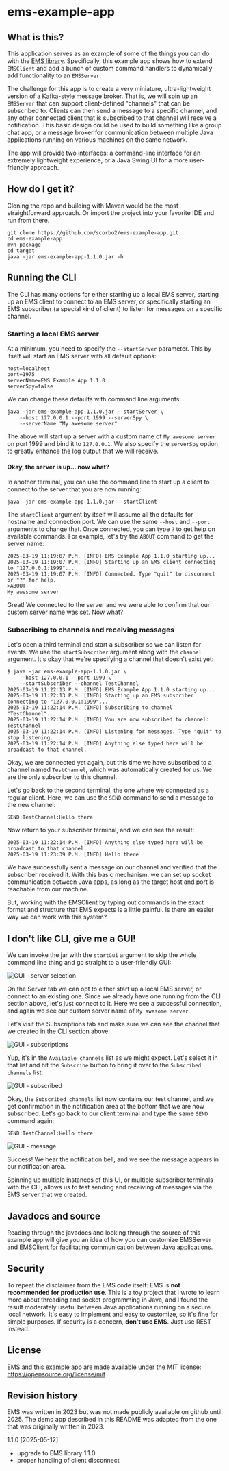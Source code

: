 # ems-example-app

## What is this?

This application serves as an example of some of the things you can do with the 
[EMS library](https://github.com/scorbo2/ems). Specifically, this example app
shows how to extend `EMSClient` and add a bunch of custom command handlers to
dynamically add functionality to an `EMSServer`.

The challenge for this app is to create a very miniature, ultra-lightweight
version of a Kafka-style message broker. That is, we will spin up an `EMSServer`
that can support client-defined "channels" that can be subscribed to.
Clients can then send a message to a specific channel, and any other connected
client that is subscribed to that channel will receive a notification. This
basic design could be used to build something like a group chat app, or
a message broker for communication between multiple Java applications running
on various machines on the same network.

The app will provide two interfaces: a command-line interface for an extremely
lightweight experience, or a Java Swing UI for a more user-friendly approach.

## How do I get it?

Cloning the repo and building with Maven would be the most straightforward approach.
Or import the project into your favorite IDE and run from there.

```shell
git clone https://github.com/scorbo2/ems-example-app.git
cd ems-example-app
mvn package
cd target
java -jar ems-example-app-1.1.0.jar -h
```

## Running the CLI

The CLI has many options for either starting up a local EMS server, starting up
an EMS client to connect to an EMS server, or specifically starting an 
EMS subscriber (a special kind of client) to listen for messages on a specific
channel. 

### Starting a local EMS server

At a minimum, you need to specify the `--startServer` parameter. This by itself
will start an EMS server with all default options:

```shell
host=localhost
port=1975
serverName=EMS Example App 1.1.0
serverSpy=false
```

We can change these defaults with command line arguments:

```shell
java -jar ems-example-app-1.1.0.jar --startServer \
    --host 127.0.0.1 --port 1999 --serverSpy \
    --serverName "My awesome server"
```

The above will start up a server with a custom name of `My awesome server` on
port 1999 and bind it to `127.0.0.1`. We also specify the `serverSpy` option
to greatly enhance the log output that we will receive.

#### Okay, the server is up... now what?

In another terminal, you can use the command line to start up a client to connect
to the server that you are now running:

```shell
java -jar ems-example-app-1.1.0.jar --startClient
```

The `startClient` argument by itself will assume all the defaults for hostname 
and connection port. We can use the same `--host` and `--port` arguments to
change that. Once connected, you can type `?` to get help on available commands.
For example, let's try the `ABOUT` command to get the server name:

```shell
2025-03-19 11:19:07 P.M. [INFO] EMS Example App 1.1.0 starting up...
2025-03-19 11:19:07 P.M. [INFO] Starting up an EMS client connecting to "127.0.0.1:1999"...
2025-03-19 11:19:07 P.M. [INFO] Connected. Type "quit" to disconnect or "?" for help.
>ABOUT
My awesome server
```

Great! We connected to the server and we were able to confirm that our custom
server name was set. Now what?

### Subscribing to channels and receiving messages

Let's open a third terminal and start a subscriber so we can listen for events.
We use the `startSubscriber` argument along with the `channel` argument.
It's okay that we're specifying a channel that doesn't exist yet:

```shell
$ java -jar ems-example-app-1.1.0.jar \
    --host 127.0.0.1 --port 1999 \
    --startSubscriber --channel TestChannel
2025-03-19 11:22:13 P.M. [INFO] EMS Example App 1.1.0 starting up...
2025-03-19 11:22:13 P.M. [INFO] Starting up an EMS subscriber connecting to "127.0.0.1:1999"...
2025-03-19 11:22:14 P.M. [INFO] Subscribing to channel "TestChannel"... 
2025-03-19 11:22:14 P.M. [INFO] You are now subscribed to channel: TestChannel
2025-03-19 11:22:14 P.M. [INFO] Listening for messages. Type "quit" to stop listening.
2025-03-19 11:22:14 P.M. [INFO] Anything else typed here will be broadcast to that channel.
```

Okay, we are connected yet again, but this time we have subscribed to a
channel named `TestChannel`, which was automatically created for us. We are the
only subscriber to this channel.

Let's go back to the second terminal, the one where we connected as a regular
client. Here, we can use the `SEND` command to send a message to the new channel:

```shell
SEND:TestChannel:Hello there
```

Now return to your subscriber terminal, and we can see the result:

```shell
2025-03-19 11:22:14 P.M. [INFO] Anything else typed here will be broadcast to that channel.
2025-03-19 11:23:39 P.M. [INFO] Hello there
```

We have successfully sent a message on our channel and verified that the subscriber
received it. With this basic mechanism, we can set up socket communication between Java
apps, as long as the target host and port is reachable from our machine.

But, working with the EMSClient by typing out commands in the exact format and
structure that EMS expects is a little painful. Is there an easier way we
can work with this system?

## I don't like CLI, give me a GUI!

We can invoke the jar with the `startGui` argument to skip the whole command line
thing and go straight to a user-friendly GUI:

![GUI - server selection](screenshots/gui_server_selection1.jpg "Server selection")

On the Server tab we can opt to either start up a local EMS server, or connect
to an existing one. Since we already have one running from the CLI section
above, let's just connect to it. Here we see a successful connection, and
again we see our custom server name of `My awesome server`.

Let's visit the Subscriptions tab and make sure we can see the channel
that we created in the CLI section above:

![GUI - subscriptions](screenshots/gui_subscription_pane1.jpg "Subscriptions view")

Yup, it's in the `Available channels` list as we might expect. Let's select
it in that list and hit the `Subscribe` button to bring it over to the
`Subscribed channels` list:

![GUI - subscribed](screenshots/gui_subscription_pane2.jpg "Subscribed")

Okay, the `Subscribed channels` list now contains our test channel, and we get confirmation
in the notification area at the bottom that we are now subscribed. Let's
go back to our client terminal and type the same `SEND` command again:

```shell
SEND:TestChannel:Hello there
```

![GUI - message](screenshots/gui_subscription_pane3.jpg "Message received")

Success! We hear the notification bell, and we see the message appears
in our notification area. 

Spinning up multiple instances of this UI, or multiple subscriber terminals
with the CLI, allows us to test sending and receiving of messages
via the EMS server that we created. 

## Javadocs and source

Reading through the javadocs and looking through the source of this example
app will give you an idea of how you can customize EMSServer and EMSClient
for facilitating communication between Java applications.

## Security

To repeat the disclaimer from the EMS code itself: EMS is **not recommended
for production use**. This is a toy project that I wrote to learn more about
threading and socket programming in Java, and I found the result moderately
useful between Java applications running on a secure local network. It's easy
to implement and easy to customize, so it's fine for simple purposes.
If security is a concern, **don't use EMS**. Just use REST instead.

## License

EMS and this example app are made available under the MIT license: https://opensource.org/license/mit

## Revision history

EMS was written in 2023 but was not made publicly available on github until 2025. 
The demo app described in this README was adapted from the one that was originally
written in 2023. 

1.1.0 [2025-05-12] 
  - upgrade to EMS library 1.1.0
  - proper handling of client disconnect
